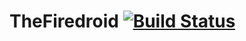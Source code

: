 # TheFiredroid [![Build Status](https://travis-ci.org/oussemaAr/TheFiredroid.svg?branch=master)](https://travis-ci.org/oussemaAr/TheFiredroid)
